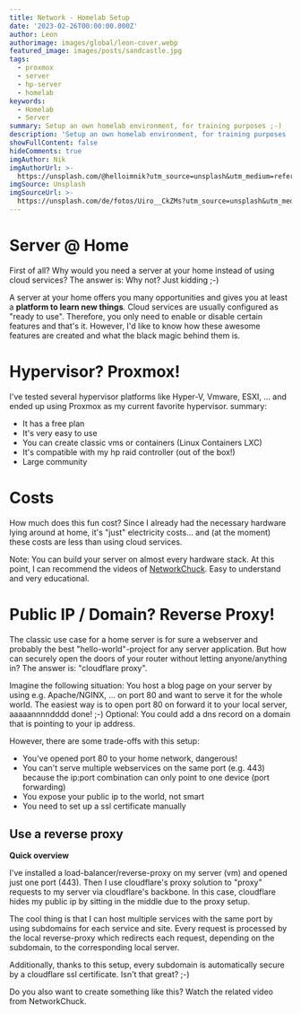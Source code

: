 ```yaml
---
title: Network - Homelab Setup
date: '2023-02-26T00:00:00.000Z'
author: Leon
authorimage: images/global/leon-cover.webp
featured_image: images/posts/sandcastle.jpg
tags:
  - proxmox
  - server
  - hp-server
  - homelab
keywords:
  - Homelab
  - Server
summary: Setup an own homelab environment, for training purposes ;-)
description: 'Setup an own homelab environment, for training purposes ;-)'
showFullContent: false
hideComments: true
imgAuthor: Nik
imgAuthorUrl: >-
  https://unsplash.com/@helloimnik?utm_source=unsplash&utm_medium=referral&utm_content=creditCopyText
imgSource: Unsplash
imgSourceUrl: >-
  https://unsplash.com/de/fotos/Uiro__CkZMs?utm_source=unsplash&utm_medium=referral&utm_content=creditCopyText
---
```


# Server @ Home

First of all? Why would you need a server at your home instead of using cloud services? The answer is: Why not?
Just kidding ;-)

A server at your home offers you many opportunities and gives you at least a **platform to learn new things**.
Cloud services are usually configured as "ready to use". Therefore, you only need to enable or disable certain features and that's it.
However, I'd like to know how these awesome features are created and what the black magic behind them is.

# Hypervisor? Proxmox!

I've tested several hypervisor platforms like Hyper-V, Vmware, ESXI, ... and ended up using Proxmox as my current favorite hypervisor.
summary:

* It has a free plan
* It's very easy to use
* You can create classic vms or containers (Linux Containers LXC)
* It's compatible with my hp raid controller (out of the box!)
* Large community

# Costs

How much does this fun cost? Since I already had the necessary hardware lying around at home, it's "just" electricity costs...
and (at the moment) these costs are less than using cloud services.

Note: You can build your server on almost every hardware stack.
At this point, I can recommend the videos of [NetworkChuck](https://www.youtube.com/@NetworkChuck). Easy to understand and very educational.

# Public IP / Domain? Reverse Proxy!

The classic use case for a home server is for sure a webserver and probably the best "hello-world"-project for any server application.
But how can securely open the doors of your router without letting anyone/anything in? The answer is: "cloudflare proxy".

Imagine the following situation: You host a blog page on your server by using e.g. Apache/NGINX, ... on port 80
and want to serve it for the whole world. The easiest way is to open port 80 on forward it to your local server, aaaaannnndddd done! ;-)
Optional: You could add a dns record on a domain that is pointing to your ip address.

However, there are some trade-offs with this setup:

* You've opened port 80 to your home network, dangerous!
* You can't serve multiple webservices on the same port (e.g. 443) because the ip:port combination can only point to one device (port forwarding)
* You expose your public ip to the world, not smart
* You need to set up a ssl certificate manually

## Use a reverse proxy

**Quick overview**

I've installed a load-balancer/reverse-proxy on my server (vm) and opened just one port (443).
Then I use cloudflare's proxy solution to "proxy" requests to my server via cloudflare's backbone.
In this case, cloudflare hides my public ip by sitting in the middle due to the proxy setup.

The cool thing is that I can host multiple services with the same port by using subdomains for each service and site.
Every request is processed by the local reverse-proxy which redirects each request, depending on the subdomain, to the corresponding local server.

Additionally, thanks to this setup, every subdomain is automatically secure by a cloudflare ssl certificate. Isn't that great? ;-)

Do you also want to create something like this? Watch the related video from NetworkChuck.
